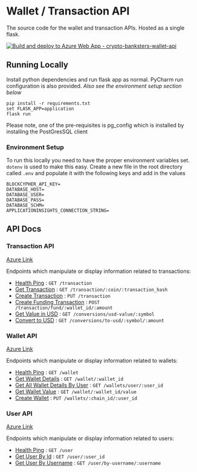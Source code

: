 # Wallet / Transaction API
The source code for the wallet and transaction APIs. Hosted as a single flask.

[![Build and deploy to Azure Web App - crypto-banksters-wallet-api](https://github.com/alexrirak-ms/crypto_cloudathon_wallet_api/actions/workflows/main_crypto-banksters-wallet-api.yml/badge.svg)](https://github.com/alexrirak-ms/crypto_cloudathon_wallet_api/actions/workflows/main_crypto-banksters-wallet-api.yml)

## Running Locally
Install python dependencies and run flask app as normal. PyCharm run configuration is also provided. 
*Also see the environment setup section below*
```
pip install -r requirements.txt
set FLASK_APP=application
flask run
```
Please note, one of the pre-requisites is pg_config which is installed by installing the PostGresSQL client


### Environment Setup
To run this locally you need to have the proper environment variables set. `dotenv` is used to make this easy.
Create a new file in the root directory called `.env` and populate it with the following keys and add in the values
````
BLOCKCYPHER_API_KEY=
DATABASE_HOST=
DATABASE_USER=
DATABASE_PASS=
DATABASE_SCHM=
APPLICATIONINSIGHTS_CONNECTION_STRING=
````

## API Docs

### Transaction API
[Azure Link](https://crypto-banksters-wallet-api.azurewebsites.net/transaction)

Endpoints which manipulate or display information related to transactions:

* [Health Ping](docs/transaction/transaction.md) : `GET /transaction`
* [Get Transaction](docs/transaction/get_transaction.md) : `GET /transaction/:coin/:transaction_hash`
* [Create Transaction](docs/transaction/create_transaction.md) : `PUT /transaction`
* [Create Funding Transaction](docs/transaction/create_funding_transaction.md) : `POST /transaction/fund/:wallet_id/:amount`
* [Get Value in USD](docs/transaction/get_value_in_usd.md) : `GET /conversions/usd-value/:symbol`
* [Convert to USD](docs/transaction/get_value_in_usd.md) : `GET /conversions/to-usd/:symbol/:amount`

### Wallet API
[Azure Link](https://crypto-banksters-wallet-api.azurewebsites.net/wallet)

Endpoints which manipulate or display information related to wallets:

* [Health Ping](docs/wallet/wallet.md) : `GET /wallet`
* [Get Wallet Details](docs/wallet/get_wallet.md) : `GET /wallet/:wallet_id`
* [Get All Wallet Details By User](docs/wallet/get_wallets_by_user.md) : `GET /wallets/user/:user_id`
* [Get Wallet Value](docs/wallet/get_wallet_value.md) : `GET /wallet/:wallet_id/value`
* [Create Wallet](docs/wallet/create_wallet.md) : `PUT /wallets/:chain_id/:user_id`

### User API
[Azure Link](https://crypto-banksters-wallet-api.azurewebsites.net/user)

Endpoints which manipulate or display information related to users:

* [Health Ping](docs/user/user.md) : `GET /user`
* [Get User By Id](docs/user/get_user_by_id.md) : `GET /user/:user_id`
* [Get User By Username](docs/user/get_user_by_username.md) : `GET /user/by-username/:username`